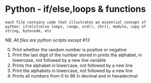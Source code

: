 # Python - if/else,loops & functions
	each file contains code that illustrates an essential concept of python: if/elif/else loops, range, ord(), chr(), modulo, copy of string, bytecode, etc

*NB. All files are python scripts except #13*

0. Print whether the random number is positive or negative
1. Print the last digit of the number stored in prints the alphabet, in lowercase, not followed by a new line variable
2. Prints the alphabet in lowercase, not followed by a new line
3. Print the alphabets in lowercase, not followed by a new line
4. Prints all numbers from 0 to 98 in decimal and in hexadecimal

